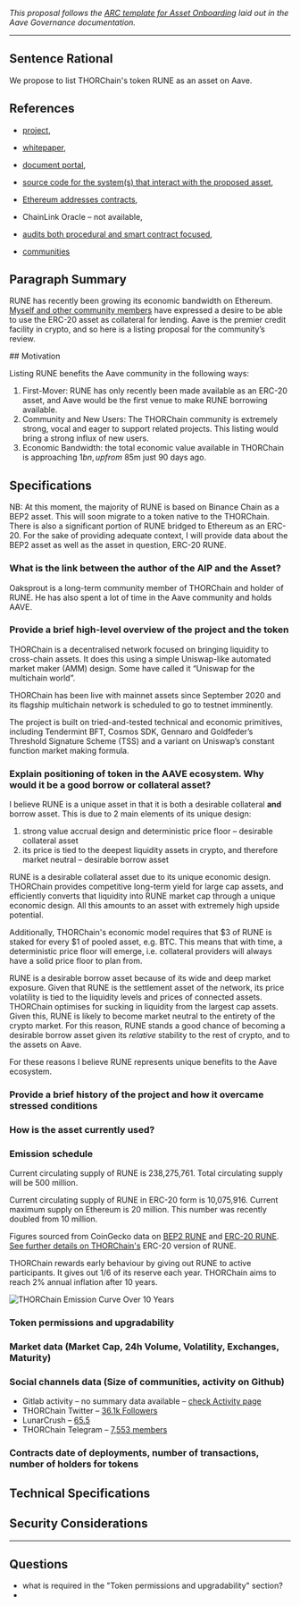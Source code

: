 _This proposal follows the [ARC template for Asset Onboarding](https://docs.aave.com/governance/aip-templates/template-asset-onboarding) laid out in the
Aave Governance documentation._

---

## Sentence Rational

We propose to list THORChain's token RUNE as an asset on Aave.

## References

- [project](https://thorchain.org),

- [whitepaper](https://rebase.foundation/network/thorchain/specification-document-walkthrough/whitepaper),

- [document portal](https://github.com/thorchain/Resources),

- [source code for the system(s) that interact with the proposed asset](https://gitlab.com/thorchain),

- [Ethereum addresses contracts](https://etherscan.io/address/0x3155ba85d5f96b2d030a4966af206230e46849cb),

- ChainLink Oracle – not available,

- [audits both procedural and smart contract focused](https://github.com/thorchain/Resources/tree/master/Audits),

- [communities](https://t.me/thorchain_org)

## Paragraph Summary

RUNE has recently been growing its economic bandwidth on Ethereum. [Myself and other community members](https://twitter.com/tannedoaksprout/status/1355565212972281856) have expressed a desire to be able to use the ERC-20 asset as collateral for lending. Aave is the premier credit facility in crypto, and so here is a listing proposal for the community’s review.

## Motivation

Listing RUNE benefits the Aave community in the following ways:

1. First-Mover: RUNE has only recently been made available as an ERC-20 asset, and Aave would be the first venue to make RUNE borrowing available.
2. Community and New Users: The THORChain community is extremely strong, vocal and eager to support related projects. This listing would bring a strong influx of new users.
3. Economic Bandwidth: the total economic value available in THORChain is approaching $1bn, up from ~$85m just 90 days ago.

## Specifications

NB: At this moment, the majority of RUNE is based on Binance Chain as a BEP2
asset. This will soon migrate to a token native to the THORChain. There is also
a significant portion of RUNE bridged to Ethereum as an ERC-20. For the sake of
providing adequate context, I will provide data about the BEP2 asset as well as
the asset in question, ERC-20 RUNE.

### What is the link between the author of the AIP and the Asset?

Oaksprout is a long-term community member of THORChain and holder of RUNE. He has also spent a lot of time in the Aave community and holds AAVE.

### Provide a brief high-level overview of the project and the token

THORChain is a decentralised network focused on bringing liquidity to cross-chain assets. It does this using a simple Uniswap-like automated market maker (AMM) design. Some have called it “Uniswap for the multichain world”.

THORChain has been live with mainnet assets since September 2020 and its flagship multichain network is scheduled to go to testnet imminently.

The project is built on tried-and-tested technical and economic primitives, including Tendermint BFT, Cosmos SDK, Gennaro and Goldfeder’s Threshold Signature Scheme (TSS) and a variant on Uniswap’s constant function market making formula.

### Explain positioning of token in the AAVE ecosystem. Why would it be a good borrow or collateral asset?

I believe RUNE is a unique asset in that it is both a desirable collateral
**and** borrow asset. This is due to 2 main elements of its unique design:

1. strong value accrual design and deterministic price floor – desirable collateral asset
2. its price is tied to the deepest liquidity assets in crypto, and therefore
   market neutral – desirable borrow asset

RUNE is a desirable collateral asset due to its unique economic design. THORChain provides competitive long-term yield for large cap assets, and efficiently converts that
liquidity into RUNE market cap through a unique economic design. All this
amounts to an asset with extremely high upside potential.

Additionally, THORChain's economic model requires that $3 of RUNE is staked for
every $1 of pooled asset, e.g. BTC. This means that with time, a deterministic
price floor will emerge, i.e. collateral providers will always have a solid
price floor to plan from.

RUNE is a desirable borrow asset because of its wide and deep market exposure.
Given that RUNE is the settlement asset of the network, its price volatility is
tied to the liquidity levels and prices of connected assets. THORChain optimises
for sucking in liquidity from the largest cap assets. Given this, RUNE is likely
to become market neutral to the entirety of the crypto market. For this reason,
RUNE stands a good chance of becoming a desirable borrow asset given its
_relative_ stability to the rest of crypto, and to the assets on Aave.

For these reasons I believe RUNE represents unique benefits to the Aave ecosystem.

### Provide a brief history of the project and how it overcame stressed conditions

### How is the asset currently used?

### Emission schedule

Current circulating supply of RUNE is 238,275,761. Total circulating supply will
be 500 million.

Current circulating supply of RUNE in ERC-20 form is 10,075,916. Current maximum
supply on Ethereum is 20 million. This number was recently doubled from
10 million.

Figures sourced from CoinGecko data on [BEP2
RUNE](https://www.coingecko.com/en/coins/thorchain) and [ERC-20
RUNE](https://www.coingecko.com/en/coins/thorchain-erc20). [See further details
on THORChain's](https://governance.aave.com/t/listing-proposal-add-rune-erc-20-thorchain/2239/4?u=oaksprout) ERC-20 version of RUNE.

THORChain rewards early behaviour by giving out RUNE to active participants. It
gives out 1/6 of its reserve each year. THORChain aims to reach 2% annual
inflation after 10 years.

![THORChain Emission Curve Over 10 Years](https://cdn.sanity.io/images/6vy4jhfn/production/74a2ff473174aaa37eb02499abcc656c587584ba-1356x808.png)

### Token permissions and upgradability

### Market data (Market Cap, 24h Volume, Volatility, Exchanges, Maturity)

### Social channels data (Size of communities, activity on Github)

- Gitlab activity – no summary data available – [check Activity page](https://gitlab.com/groups/thorchain/-/activity)
- THORChain Twitter – [36.1k Followers](https://twitter.com/thorchain_org)
- LunarCrush – [65.5](https://lunarcrush.com/coins/rune/thorchain?section=galaxy-score&interval=1%20Year)
- THORChain Telegram – [7,553 members](https://t.me/thorchain_org)

### Contracts date of deployments, number of transactions, number of holders for tokens

## Technical Specifications

## Security Considerations

---

## Questions

- what is required in the "Token permissions and upgradability" section?
-
